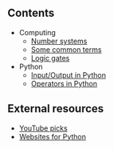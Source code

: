 ## Contents
-   Computing
    -   [Number systems](computation/number-systems.md)
    -   [Some common terms](computation/terms.md)
    -   [Logic gates](computation/logic-gates.md)
-   Python
    -   [Input/Output in Python](python/io-in-python.md)
    -   [Operators in Python](python/operators-in-python.md)

## External resources
-   [YouTube picks](external-links/youtube-picks.md)
-   [Websites for Python](external-links/website-picks.md)
